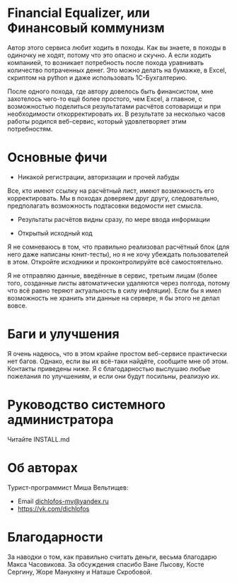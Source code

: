 Financial Equalizer, или Финансовый коммунизм
=============================================

Автор этого сервиса любит ходить в походы. Как вы знаете, в походы в одиночку
не ходят, потому что это опасно и скучно. А если ходить компанией, то возникает
потребность после похода уравнивать количество потраченных денег. Это можно
делать на бумажке, в Excel, скриптом на python и даже использовать 1С-Бухгалтерию.

После одного похода, где автору довелось быть финансистом, мне захотелось чего-то
ещё более простого, чем Excel, а главное, с возможностью поделиться
результатами расчётов сотоварищи и при необходимости откорректировать их.
В результате за несколько часов работы родился веб-сервис, который удовлетворяет
этим потребностям.

Основные фичи
=============
* Никакой регистрации, авторизации и прочей лабуды

Все, кто имеют ссылку на расчётный лист, имеют возможность его корректировать.
Мы в походах доверяем друг другу, следовательно, предполагать возможность
подтасовки ведомости нет смысла.

* Результаты расчётов видны сразу, по мере ввода информации

* Открытый исходный код

Я не сомневаюсь в том, что правильно реализовал расчётный блок (для него даже
написаны юнит-тесты), но я не хочу убеждать пользователей в этом.
Откройте исходники и проконтролируйте всё самостоятельно.

Я не отправляю данные, введённые в сервис, третьим лицам (более того, созданные
листы автоматически удаляются через полгода, потому что всё равно теряют
актуальность в силу инфляции). Если бы я имел возможность не хранить эти
данные на сервере, я бы этого не делал вовсе.

Баги и улучшения
================
Я очень надеюсь, что в этом крайне простом веб-сервисе практически нет багов.
Однако, если вы их всё-таки найдёте, сообщите мне об этом. Контакты приведены
ниже. Я с благодарностью выслушаю любые пожелания по улучшениям, и если они
будут посильны, реализую их.


Руководство системного администратора
=====================================
Читайте INSTALL.md

Об авторах
==========
Турист-программист Миша Вельтищев:
* Email <dichlofos-mv@yandex.ru>
* https://vk.com/dichlofos

Благодарности
=============
За наводки о том, как правильно считать деньги, весьма благодарю Макса
Часовикова. За обсуждения спасибо Ване Лысову, Косте Сергину, Жоре Манукяну
и Наташе Скробовой.
